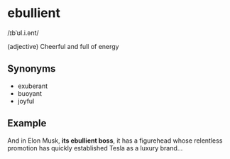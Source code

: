 # ebullient

/ɪbˈʊl.i.ənt/

(adjective) Cheerful and full of energy

## Synonyms

+ exuberant
+ buoyant
+  joyful

## Example

And in Elon Musk, **its ebullient boss**, it has a figurehead whose relentless promotion has quickly established Tesla as a luxury brand...
